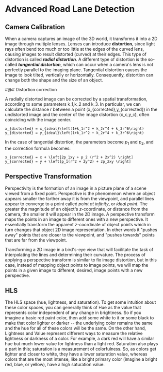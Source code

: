 # Advanced Road Lane Detection

## Camera Calibration

When a camera captures an image of the 3D world, it transforms it into a 2D image through multiple lenses. Lenses can introduce **distortion**, since light rays often bend too much or too little at the edges of the curved lens, causing  images to result distorted (curved) at their edges. This type of distortion is called ***radial distortion***. A different type of distortion is the so-called ***tangential distortion***, which can occur when a camera's lens is not perfectly parallel to the imaging plane. Tangential distortion causes the image to look tilted, vertically or horizontally. Consequently, distortion can change both the shape and the size of an object.

#@# Distortion correction

A radially distorted image can be corrected by a spatial transformation, according to some parameters k_1,k_2 and k_3. In particular, we can calculate the distance r between a point (x_{corrected},y_{corrected}) in the undistorted image and the center of the image distortion (x_c,y_c), often coinciding with the image center.

    x_{distorted} = x_{ideal}\left(1+k_1r^2 + k_2r^4 + k_3r^6\right)
    y_{distorted} = y_{ideal}\left(1+k_1r^2 + k_2r^4 + k_3r^6\right)

In the case of tangential distortion, the parameters become $p_1$ and $p_2$, and the correction formula becomes:

    x_{corrected} = x + \left[2p_1xy + p_2 (r^2 + 2x^2) \right]
    y_{corrected} = y + \left[p_1(r^2 + 2y^2) + 2p_2xy \right]
    
    

## Perspective Transformation

Perspectivity is the formation of an image in a picture plane of a scene viewed from a fixed point. Perspective is the phenomenon where an object appears smaller the farther away it is from the viewpoint, and parallel lines appear to converge to a point called *point at infinity*, or *ideal point*. The greater the magnitude of an object's *z*-coordinate, or distance from the camera, the smaller it will appear in the 2D image. A perspective transform maps the points in an image to different ones with a new perspective. It essentially transform the apparent *z*-coordinate of object points which in turn changes that object 2D image representation. In other words it "pushes away" points that are closer to the viewpoint, and "pushes towards" points that are far from the viewpoint.

Transforming a 2D image in a bird's-eye view that will facilitate the task of interpolating the lines and determining their curvature. The process of applying a perspective transform is similar to fix image distortion, but in this case, instead of mapping object points to image points, we will map the points in a given image to different, desired, image points with a new perspective.



## HLS

The HLS space (hue, lightness, and saturation). To get some intuition about these color spaces, you can generally think of Hue as the value that represents color independent of any change in brightness. So if you imagine a basic red paint color, then add some white to it or some black to make that color lighter or darker -- the underlying color remains the same and the hue for all of these colors will be the same. On the other hand, Lightness and Value represent different ways to measure the relative lightness or darkness of a color. For example, a dark red will have a similar hue but much lower value for lightness than a light red. Saturation also plays a part in this; saturation is a measurement of colorfulness. So, as colors get lighter and closer to white, they have a lower saturation value, whereas colors that are the most intense, like a bright primary color (imagine a bright red, blue, or yellow), have a high saturation value. 
